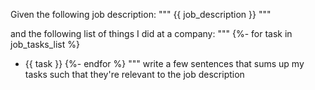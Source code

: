 Given the following job description:
"""
{{ job_description }}
"""

and the following list of things I did at a company:
"""
{%- for task in job_tasks_list %}
- {{ task }}
{%- endfor %}
"""
write a few sentences that sums up my tasks such that they're relevant to the job description